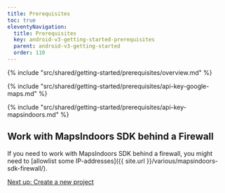 ```yaml
---
title: Prerequisites
toc: true
eleventyNavigation:
  title: Prerequisites
  key: android-v3-getting-started-prerequisites
  parent: android-v3-getting-started
  order: 110
---
```


<!-- Overview -->
{% include "src/shared/getting-started/prerequisites/overview.md" %}

<!-- Google Maps API key -->
{% include "src/shared/getting-started/prerequisites/api-key-google-maps.md" %}

<!-- MapsIndoors API key -->
{% include "src/shared/getting-started/prerequisites/api-key-mapsindoors.md" %}

## Work with MapsIndoors SDK behind a Firewall

If you need to work with MapsIndoors SDK behind a firewall, you might need to [allowlist some IP-addresses]({{ site.url }}/various/mapsindoors-sdk-firewall/).

<p class="next-article"><a class="mi-button mi-button--outline" href="{{ site.url }}/android/v3/getting-started/new-project/">Next up: Create a new project</a>
